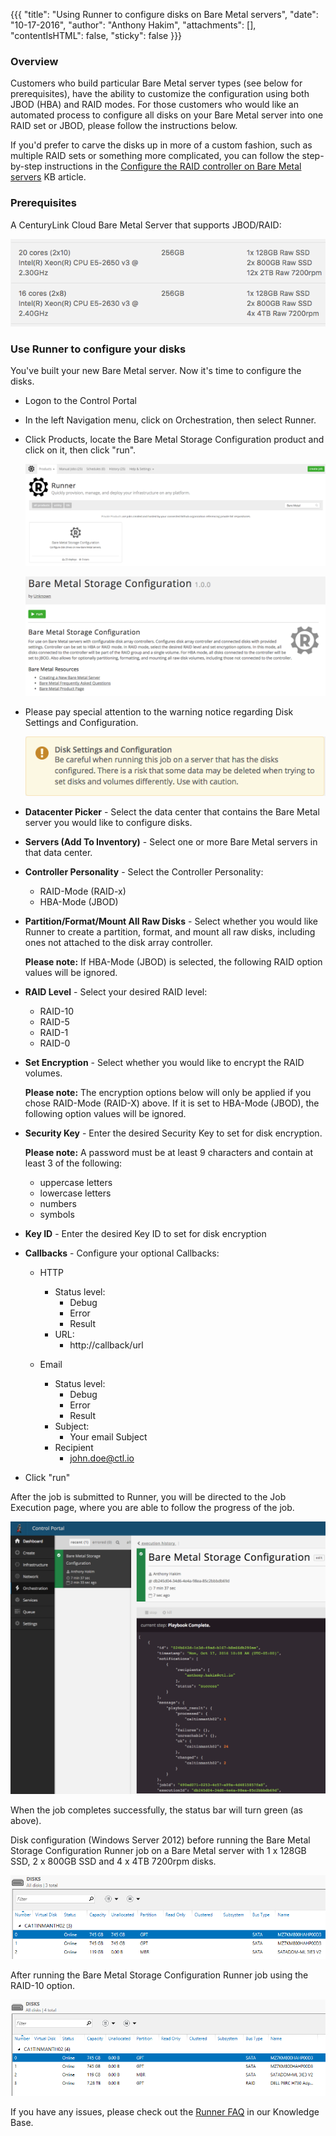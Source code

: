 
{{{
"title": "Using Runner to configure disks on Bare Metal servers",
"date": "10-17-2016",
"author": "Anthony Hakim",
"attachments": [],
"contentIsHTML": false,
"sticky": false
}}}

### Overview

Customers who build particular Bare Metal server types (see below for prerequisites), have the ability to customize the configuration using both JBOD (HBA) and RAID modes. For those customers who would like an automated process to configure all disks on your Bare Metal server into one RAID set or JBOD, please follow the instructions below.

If you'd prefer to carve the disks up in more of a custom fashion, such as multiple RAID sets or something more complicated, you can follow the step-by-step instructions in the [Configure the RAID controller on Bare Metal servers](../Servers/configuring-raid-on-bare-metal-servers.md) KB article.

### Prerequisites

A CenturyLink Cloud Bare Metal Server that supports JBOD/RAID:

![Bare Metal JBOD/RAID Support](../images/bare_metal_runner_disks_1.png)

### Use Runner to configure your disks

You've built your new Bare Metal server.  Now it's time to configure the disks.

* Logon to the Control Portal
* In the left Navigation menu, click on Orchestration, then select Runner.
* Click Products, locate the Bare Metal Storage Configuration product and click on it, then click "run".

    ![Bare Metal Storage Configuration](../images/bare_metal_runner_disks_2.png)

    ![Run Bare Metal Storage Configuration](../images/bare_metal_runner_disks_3.png)

* Please pay special attention to the warning notice regarding Disk Settings and Configuration.

  ![Bare Metal Storage Configuration](../images/bare_metal_runner_disks_4.png)

* **Datacenter Picker** - Select the data center that contains the Bare Metal server you would like to configure disks.
* **Servers (Add To Inventory)** - Select one or more Bare Metal servers in that data center.
* **Controller Personality** - Select the Controller Personality:
  - RAID-Mode (RAID-x)
  - HBA-Mode (JBOD)
* **Partition/Format/Mount All Raw Disks** - Select whether you would like Runner to create a partition, format, and mount all raw disks, including ones not attached to the disk array controller.

  **Please note:** If HBA-Mode (JBOD) is selected, the following RAID option values will be ignored.

* **RAID Level** - Select your desired RAID level:
  - RAID-10
  - RAID-5
  - RAID-1
  - RAID-0
* **Set Encryption** - Select whether you would like to encrypt the RAID volumes.

  **Please note:** The encryption options below will only be applied if you chose RAID-Mode (RAID-X) above. If it is set to HBA-Mode (JBOD), the following option values will be ignored.

* **Security Key** - Enter the desired Security Key to set for disk encryption.

  **Please note:**	A password must be at least 9 characters and contain at least 3 of the following:
  - uppercase letters
  - lowercase letters
  - numbers
  - symbols

* **Key ID** - Enter the desired Key ID to set for disk encryption

* **Callbacks** - Configure your optional Callbacks:
  - HTTP
    - Status level:
      - Debug
      - Error
      - Result
    - URL:
      - http://callback/url

  - Email
    - Status level:
      - Debug
      - Error
      - Result
    - Subject:
      - Your email Subject
    - Recipient
      - john.doe@ctl.io

 * Click "run"

 After the job is submitted to Runner, you will be directed to the Job Execution page, where you are able to follow the progress of the job.

 ![Bare Metal Job Execution](../images/bare_metal_runner_disks_5.png)

When the job completes successfully, the status bar will turn green (as above).

Disk configuration (Windows Server 2012) before running the Bare Metal Storage Configuration Runner job on a Bare Metal server with 1 x 128GB SSD, 2 x 800GB SSD and 4 x 4TB 7200rpm disks.

 ![Bare Metal Job Execution](../images/bare_metal_runner_disks_6.png)

After running the Bare Metal Storage Configuration Runner job using the RAID-10 option.

 ![Bare Metal Job Execution](../images/bare_metal_runner_disks_7.png)

If you have any issues, please check out the [Runner FAQ](../runner/runner-faqs.md) in our Knowledge Base.

